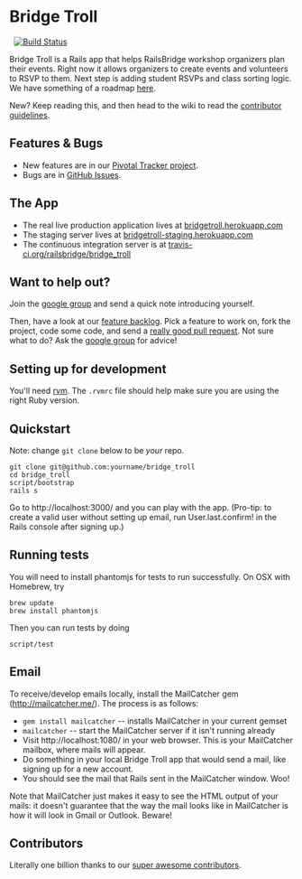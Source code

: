 # Bridge Troll
 
[![Build Status](https://secure.travis-ci.org/railsbridge/bridge_troll.png)](http://travis-ci.org/railsbridge/bridge_troll)


Bridge Troll is a Rails app that helps RailsBridge workshop organizers plan their events. Right now it allows organizers to create events and volunteers to RSVP to them. Next step is adding student RSVPs and class sorting logic. We have something of a roadmap [here](https://github.com/railsbridge/bridge_troll/wiki/Roadmap).

New? Keep reading this, and then head to the wiki to read the [contributor guidelines](https://github.com/railsbridge/bridge_troll/wiki/Contributor-Guidelines).

## Features & Bugs
* New features are in our [Pivotal Tracker project](https://www.pivotaltracker.com/projects/608983).
* Bugs are in [GitHub Issues](https://github.com/railsbridge/bridge_troll/issues?state=open).

## The App
* The real live production application lives at [bridgetroll.herokuapp.com](http://bridgetroll.herokuapp.com/)
* The staging server lives at [bridgetroll-staging.herokuapp.com](http://bridgetroll-staging.herokuapp.com/)
* The continuous integration server is at [travis-ci.org/railsbridge/bridge_troll](http://travis-ci.org/railsbridge/bridge_troll)

## Want to help out?
Join the [google group](https://groups.google.com/forum/?fromgroups#!forum/bridge-troll) and send a quick note introducing yourself.

Then, have a look at our [feature backlog](https://www.pivotaltracker.com/projects/608983). Pick a feature to work on, fork the project, code some code, and send a [really good pull request](http://railsbridge.github.com/bridge_troll/). Not sure what to do? Ask the [google group](https://groups.google.com/forum/?fromgroups#!forum/bridge-troll) for advice!


## Setting up for development

You'll need [rvm](http://rvm.beginrescueend.com). The `.rvmrc` file should help make sure you are using the right Ruby version.

## Quickstart

Note: change `git clone` below to be *your* repo.

```
git clone git@github.com:yourname/bridge_troll
cd bridge_troll
script/bootstrap
rails s
```

Go to http://localhost:3000/ and you can play with the app. (Pro-tip: to create a valid user without setting up email, run User.last.confirm! in the Rails console after signing up.)

## Running tests

You will need to install phantomjs for tests to run successfully. On OSX with Homebrew, try
```
brew update
brew install phantomjs
```

Then you can run tests by doing
```
script/test
```

## Email

To receive/develop emails locally, install the MailCatcher gem (http://mailcatcher.me/). The process is as follows:

* `gem install mailcatcher` -- installs MailCatcher in your current gemset
* `mailcatcher` -- start the MailCatcher server if it isn't running already
* Visit http://localhost:1080/ in your web browser. This is your MailCatcher mailbox, where mails will appear.
* Do something in your local Bridge Troll app that would send a mail, like signing up for a new account.
* You should see the mail that Rails sent in the MailCatcher window. Woo!

Note that MailCatcher just makes it easy to see the HTML output of your mails: it doesn't guarantee that the way the mail looks like in MailCatcher is how it will look in Gmail or Outlook. Beware!

## Contributors
Literally one billion thanks to our [super awesome contributors](https://github.com/railsbridge/bridge_troll/contributors).
